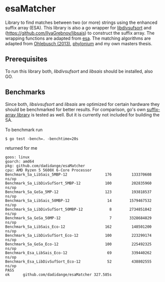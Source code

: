 # esaMatcher
Library to find matches between two (or more) strings using the enhanced suffix array (ESA). 
This library is also a go wrapper for [libdivsufsort](https://github.com/y-256/libdivsufsort) and (https://github.com/IlyaGrebnov/libsais) to construct the suffix array. 
The wrapping functions are adapted from [esa](https://github.com/evolbioinf/esa). 
The matching algorithms are adapted from [Ohlebusch (2013)](https://www.uni-ulm.de/en/in/theo/m/ohlebusch/book-bioinformatics-algorithms/), [phylonium](https://github.com/evolbioinf/phylonium) and my own masters thesis. 

## Prerequisites
To run this library both, *libdivsufsort* and *libsais* should be installed, also GO. 

## Benchmarks
Since both, *libsivsufsort* and *libsais* are optimized for certain hardware they should be benchmarked for better results. 
For comparison, go's own [suffix-array library](https://pkg.go.dev/index/suffixarray) is tested as well.
But it is currently not included for building the SA. 

To benchmark run
```
$ go test -bench=. -benchtime=20s 
```
returned for me
```
goos: linux
goarch: amd64
pkg: github.com/dadidange/esaMatcher
cpu: AMD Ryzen 5 5600X 6-Core Processor             
Benchmark_Sa_LibSais_5MBP-12                 176         133370608 ns/op
Benchmark_Sa_LibDivSufSort_5MBP-12           100         202835960 ns/op
Benchmark_Sa_GoSa_5MP-12                     123         193818537 ns/op
Benchmark_Sa_LibSais_50MBP-12                 14        1579467532 ns/op
Benchmark_Sa_LibDivSufSort_50MBP-12            8        2734851842 ns/op
Benchmark_Sa_GoSa_50MP-12                      7        3328684829 ns/op
Benchmark_Sa_LibSais_Eco-12                  162         148501200 ns/op
Benchmark_Sa_LibDivSufSort_Eco-12            100         223299174 ns/op
Benchmark_Sa_GoSa_Eco-12                     100         225492325 ns/op
Benchmark_Esa_LibSais_Eco-12                  69         339440262 ns/op
Benchmark_Esa_LibDivSufSort_Eco-12            52         438802555 ns/op
PASS
ok      github.com/dadidange/esaMatcher 327.585s
``` 

